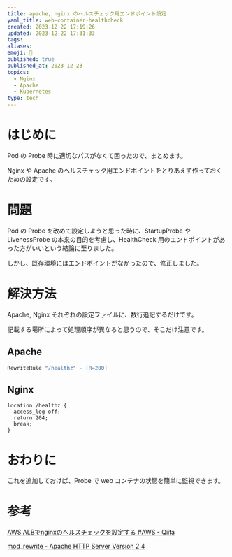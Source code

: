 ```yaml
---
title: apache, nginx のヘルスチェック用エンドポイント設定
yaml_title: web-container-healthcheck
created: 2023-12-22 17:19:26
updated: 2023-12-22 17:31:33
tags: 
aliases: 
emoji: 🎃
published: true
published_at: 2023-12-23
topics:
  - Nginx
  - Apache
  - Kubernetes
type: tech
---
```

# はじめに

Pod の Probe 時に適切なパスがなくて困ったので、まとめます。

Nginx や Apache のヘルスチェック用エンドポイントをとりあえず作っておくための設定です。

# 問題

Pod の Probe を改めて設定しようと思った時に、StartupProbe や LivenessProbe の本来の目的を考慮し、HealthCheck 用のエンドポイントがあった方がいいという結論に至りました。

しかし、既存環境にはエンドポイントがなかったので、修正しました。

# 解決方法

Apache, Nginx それぞれの設定ファイルに、数行追記するだけです。

記載する場所によって処理順序が異なると思うので、そこだけ注意です。

## Apache
```apache
RewriteRule "/healthz" - [R=200]
```
## Nginx
```nginx
location /healthz {
  access_log off;
  return 204;
  break;
}
```
# おわりに

これを追加しておけば、Probe で web コンテナの状態を簡単に監視できます。

# 参考

[AWS ALBでnginxのヘルスチェックを設定する #AWS - Qiita](https://qiita.com/7CIT/items/363e69806de54438f561)

[mod\_rewrite - Apache HTTP Server Version 2.4](https://httpd.apache.org/docs/2.4/mod/mod_rewrite.html#page-header)
